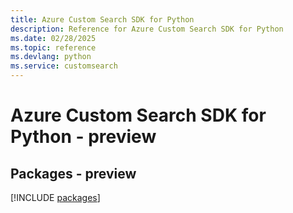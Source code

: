 ```yaml
---
title: Azure Custom Search SDK for Python
description: Reference for Azure Custom Search SDK for Python
ms.date: 02/28/2025
ms.topic: reference
ms.devlang: python
ms.service: customsearch
---
```

# Azure Custom Search SDK for Python - preview
## Packages - preview
[!INCLUDE [packages](custom-search-index.md)]